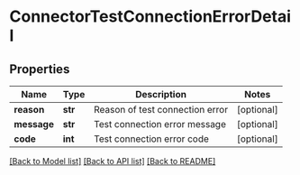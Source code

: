 # ConnectorTestConnectionErrorDetail

## Properties
Name | Type | Description | Notes
------------ | ------------- | ------------- | -------------
**reason** | **str** | Reason of test connection error | [optional] 
**message** | **str** | Test connection error message | [optional] 
**code** | **int** | Test connection error code | [optional] 

[[Back to Model list]](../README.md#documentation-for-models) [[Back to API list]](../README.md#documentation-for-api-endpoints) [[Back to README]](../README.md)

